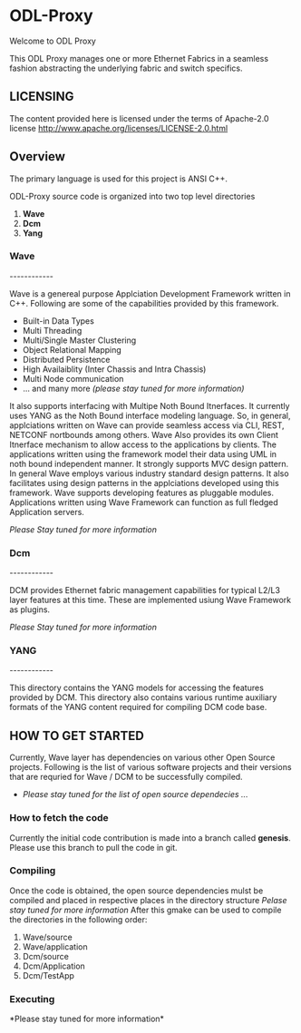 ODL-Proxy
=========
Welcome to ODL Proxy
 
This ODL Proxy manages one or more Ethernet Fabrics in a seamless fashion abstracting the underlying fabric and switch specifics.

 
LICENSING
---------
 
The content provided here is licensed under the terms of Apache-2.0 license
http://www.apache.org/licenses/LICENSE-2.0.html

Overview
--------

The primary language is used for this project is ANSI C++.

ODL-Proxy source code is organized into two top level directories

1. **Wave**
2. **Dcm**
3. **Yang**

<H3>Wave</H3>
------------

Wave is a genereal purpose Applciation Development Framework written in C++.  Following are some of the capabilities provided by this framework.

* Built-in Data Types
* Multi Threading
* Multi/Single Master Clustering
* Object Relational Mapping
* Distributed Persistence
* High Availaiblity (Inter Chassis and Intra Chassis)
* Multi Node communication
* ... and many more *(please stay tuned for more information)*

It also supports interfacing with Multipe Noth Bound Itnerfaces.  It currently uses YANG as the Noth Bound interface modeling language.  So, in general, applciations written on Wave can provide seamless access via CLI, REST, NETCONF nortbounds among others.  Wave Also provides its own Client Itnerface mechanism to allow access to the applications by clients.  The applications written using the framework model their data using UML in noth bound independent manner.  It strongly supports MVC design pattern.  In general Wave employs various industry standard design patterns.  It also facilitates using design patterns in the applciations developed using this framework.  Wave supports developing features as pluggable modules.  Applications written using Wave Framework can function as full fledged Application servers.

*Please Stay tuned for more information*

<H3>Dcm</H3>
------------

DCM provides Ethernet fabric management capabilities for typical L2/L3 layer features at this time.  These are implemented usiung Wave Framework as plugins.

*Please Stay tuned for more information*

<H3>YANG</H3>
------------

This directory contains the YANG models for accessing the features provided by DCM.  This directory also contains various runtime auxiliary formats of the YANG content required for compiling DCM code base.
 
HOW TO GET STARTED
------------------
 
Currently, Wave layer has dependencies on various other Open Source projects.  Following is the list of various software projects and their versions that are requried for Wave / DCM to be successfully compiled.

* *Please stay tuned for the list of open source dependecies ...*

<H3>How to fetch the code</H3>

Currently the initial code contribution is made into a branch called **genesis**.  Please use this branch to pull the code in git.

<H3>Compiling</H3>

Once the code is obtained, the open source dependencies mulst be compiled and placed in respective places in the directory structure *Pelase stay tuned for more information*  After this gmake can be used to compile the directories in the following order:
1. Wave/source
2. Wave/application
3. Dcm/source
4. Dcm/Application
5. Dcm/TestApp

<H3>Executing</H3>
*Please stay tuned for more information*
